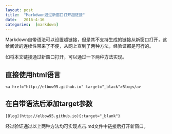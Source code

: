 ```yaml
---
layout: post
title:  "Markdwon通过新窗口打开超链接"
date:   2016-4-16
categories:  [markdown]
---
```


Markdown自带语法可以设置超链接，但是其不支持生成的链接从新窗口打开，这给阅读的连续性带来了不便，从网上查到了两种方法，经验证都是可行的。  

如将本文链接通过新窗口打开，可以通过一下两种方法实现。

## 直接使用html语言
    <a href="http://elbow95.github.io" target="_black">Blog</a>  

## 在自带语法后添加target参数
    [Blog](http://elbow95.github.io){:target="_blank"}  

经过验证通过以上两种方法均可实现点击.md文件中链接后打开新窗口。
